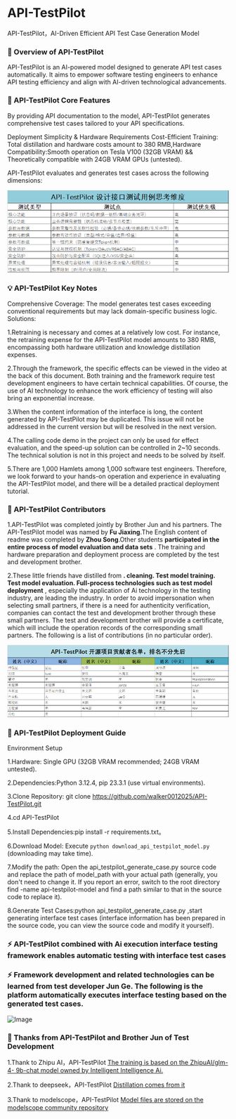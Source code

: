 # API-TestPilot
API-TestPilot，AI-Driven Efficient API Test Case Generation Model

### 🌟 Overview of API-TestPilot

API-TestPilot is an AI-powered model designed to generate API test cases automatically. It aims to empower software testing engineers to enhance API testing efficiency and align with AI-driven technological advancements. 

### 🚀 API-TestPilot Core Features

By providing API documentation to the model, API-TestPilot generates comprehensive test cases tailored to your API specifications.

Deployment Simplicity & Hardware Requirements
Cost-Efficient Training: Total distillation and hardware costs amount to 380 RMB,Hardware Compatibility:Smooth operation on Tesla V100 (32GB VRAM) && Theoretically compatible with 24GB VRAM GPUs (untested).

API-TestPilot evaluates and generates test cases across the following dimensions:

![Image](https://github.com/walker0012025/API-TestPilot/blob/main/data/20250404111524_01.png)

### 💡 API-TestPilot Key Notes

Comprehensive Coverage: The model generates test cases exceeding conventional requirements but may lack domain-specific business logic. Solutions:

1.Retraining is necessary and comes at a relatively low cost. For instance, the retraining expense for the API-TestPilot model amounts to 380 RMB, encompassing both hardware utilization and knowledge distillation expenses.

2.Through the framework, the specific effects can be viewed in the video at the back of this document. Both training and the framework require test development engineers to have certain technical capabilities. Of course, the use of AI technology to enhance the work efficiency of testing will also bring an exponential increase.

3.When the content information of the interface is long, the content generated by API-TestPilot may be duplicated. This issue will not be addressed in the current version but will be resolved in the next version.

4.The calling code demo in the project can only be used for effect evaluation, and the speed-up solution can be controlled in 2~10 seconds. The technical solution is not in this project and needs to be solved by itself.

5.There are 1,000 Hamlets among 1,000 software test engineers. Therefore, we look forward to your hands-on operation and experience in evaluating the API-TestPilot model, and there will be a detailed practical deployment tutorial.

### 👥 API-TestPilot Contributors

1.API-TestPilot was completed jointly by Brother Jun and his partners. The API-TestPilot model was named by **Fu Jiaxing**.The English content of readme was completed by **Zhou Song**.Other students **participated in the entire process of model evaluation and data sets** . The training and hardware preparation and deployment process are completed by the test and development brother.

2.These little friends have distilled from **. cleaning. Test model training. Test model evaluation. Full-process technologies such as test model deployment** , especially the application of Ai technology in the testing industry, are leading the industry. In order to avoid impersonation when selecting small partners, if there is a need for authenticity verification, companies can contact the test and development brother through these small partners. The test and development brother will provide a certificate, which will include the operation records of the corresponding small partners. The following is a list of contributions (in no particular order).

![Image](https://github.com/walker0012025/API-TestPilot/blob/main/data/20250404122210.png)

### 📌 API-TestPilot Deployment Guide

Environment Setup

1.Hardware: Single GPU (32GB VRAM recommended; 24GB VRAM untested).

2.Dependencies:Python 3.12.4, pip 23.3.1 (use virtual environments).

3.Clone Repository:
git clone https://github.com/walker0012025/API-TestPilot.git  

4.cd API-TestPilot  

5.Install Dependencies:pip install -r requirements.txt。

6.Download Model: Execute `python download_api_testpilot_model.py` (downloading may take time).

7.Modify the path: Open the api_testpilot_generate_case.py source code and replace the path of model_path with your actual path (generally, you don't need to change it. If you report an error, switch to the root directory find -name api-testpilot-model and find a path similar to that in the source code to replace it).

8.Generate Test Cases:python api_testpilot_generate_case.py ,start generating interface test cases (interface information has been prepared in the source code, you can view the source code and modify it yourself).

### ⚡ API-TestPilot combined with Ai execution interface testing framework enables automatic testing with interface test cases
### ⚡ Framework development and related technologies can be learned from test developer Jun Ge. The following is the platform automatically executes interface testing based on the generated test cases.

![Image](https://github.com/walker0012025/API-TestPilot/blob/main/data/1743762862000.gif)

### 🙏 Thanks from API-TestPilot and Brother Jun of Test Development

1.Thank to Zhipu AI，API-TestPilot   [The training is based on the ZhipuAI/glm-4- 9b-chat model owned by Intelligent Intelligence Ai.](https://github.com/THUDM/GLM-4)

2.Thank to deepseek，API-TestPilot [Distillation comes from it](https://github.com/deepseek-ai/DeepSeek-R1)

3.Thank to modelscope，API-TestPilot [Model files are stored on the modelscope community repository](https://github.com/modelscope)

